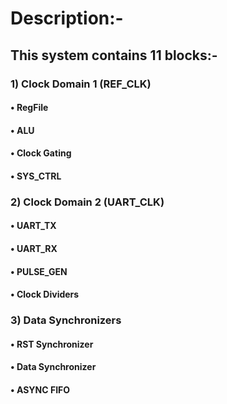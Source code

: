 # Description:-    
## This system contains 11 blocks:-       
### 1) Clock Domain 1 (REF_CLK)     
#### • RegFile     
#### • ALU    
#### • Clock Gating    
#### • SYS_CTRL    
### 2) Clock Domain 2 (UART_CLK)    
#### • UART_TX      
#### • UART_RX       
#### • PULSE_GEN        
#### • Clock Dividers      
### 3) Data Synchronizers        
#### • RST Synchronizer         
#### • Data Synchronizer      
#### • ASYNC FIFO       
   
